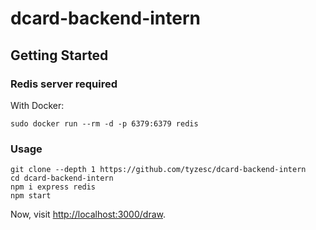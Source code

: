 # dcard-backend-intern

## Getting Started

### Redis server required

With Docker:
```
sudo docker run --rm -d -p 6379:6379 redis
```
### Usage

```
git clone --depth 1 https://github.com/tyzesc/dcard-backend-intern
cd dcard-backend-intern
npm i express redis
npm start
```

Now, visit [http://localhost:3000/draw](http://localhost:3000/draw).
